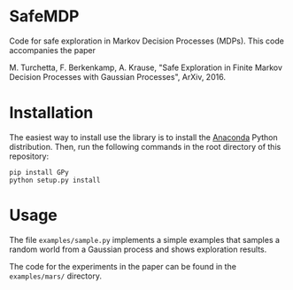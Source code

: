 # SafeMDP

Code for safe exploration in Markov Decision Processes (MDPs). This code accompanies the paper

M. Turchetta, F. Berkenkamp, A. Krause, "Safe Exploration in Finite Markov Decision Processes with Gaussian Processes", ArXiv, 2016.

# Installation

The easiest way to install use the library is to install the <a href="https://www.continuum.io/downloads" target="_blank">Anaconda<a/> Python distribution. Then, run the following commands in the root directory of this repository:
```
pip install GPy
python setup.py install
```

# Usage

The file `examples/sample.py` implements a simple examples that samples a random world from a Gaussian process and shows exploration results.

The code for the experiments in the paper can be found in the `examples/mars/` directory.
